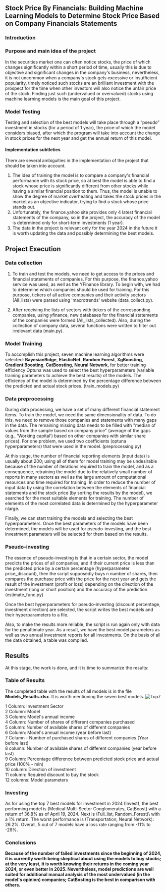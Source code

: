 ## Stock Price By Financials: Building Machine Learning Models to Determine Stock Price Based on Company Financials Statements

### Introduction

### Purpose and main idea of the project

In the securities market one can often notice stocks, the price of which changes significantly within a short period of time, usually this is due to objective and significant changes in the company's business, nevertheless, it is not uncommon when a company's stock gets excessive or insufficient popularity, timely noticed such stocks are an brilliant investment with the prospect for the time when other investors will also notice the unfair price of the stock. Finding just such (undervalued or overvalued) stocks using machine learning models is the main goal of this project.

### Model Testing
Testing and selection of the best models will take place through a “pseudo” investment in stocks (for a period of 1 year), the price of which the model considers biased, after which the program will take into account the change in stock prices for the next year and get the annual return of this model.

#### Implementation subtleties

There are several ambiguities in the implementation of the project that should be taken into account.

1. The idea of training the model is to compare a company's financial performance with its stock price, so at best the model is able to find a stock whose price is significantly different from other stocks while having a similar financial position to them. Thus, the model is unable to show the degree of market overheating and takes the stock prices in the market as an objective indicator, trying to find a stock whose price stands out.
   
2. Unfortunately, the finance.yahoo site provides only 4 latest financial statements of the company, so in the project, the accuracy of the model is determined only for short-term investments (1 year). 
   
3. The data in the project is relevant only for the year 2024 in the future it is worth updating the data and possibly determining the best models.

## Project Execution

### Data collection

1. To train and test the models, we need to get access to the prices and financial statements of companies. For this purpose, the finance.yahoo service was used, as well as the YFinance library. To begin with, we had to determine which companies should be used for training. For this purpose, tickers of all active companies and their activity sectors (All_lists) were parsed using 'macrotrends' website (data_collect.py).

2. After receiving the lists of sectors with tickers of the corresponding companies, using yfinance, new databases for the financial statements of the companies were formed (All_lists_collected). Also, during the collection of company data, several functions were written to filter out irrelevant data (main.py).

### Model Training

To accomplish this project, seven machine learning algorithms were selected: **BayesianRidge**, **ElasticNet**, **Random Forest**, **XgBoosting**, **Gradient Boosting**, **CatBoosting**, **Neural Network**, for better training efficiency Optuna was used to select the best hyperparameters (variable training parameters to achieve the best results) of the models. The efficiency of the model is determined by the percentage difference between the predicted and actual stock prices. (train_models.py)

### Data preprocessing

During data processing, we have a set of many different financial statement items. To train the model, we need the same dimensionality of data. To do this, we need to remove those companies and statements with many gaps in the data. The remaining missing data needs to be filled with "median of values from the sample based on company price" (average of the gaps (e.g., 'Working capital') based on other companies with similar share prices). For one problem, we used two coefficients (optuna hyperparameters) that were used in the model. (preprocessing.py)

At this stage, the number of financial reporting elements (input data) is usually about 200; using all of them for model training may be undesirable because of the number of iterations required to train the model, and as a consequence, retraining the model due to the relatively small number of reports in many sectors as well as the large amount of computational resources and time required for training. In order to reduce the number of input data by using the correlation between the elements of financial statements and the stock price (by sorting the results by the model), we searched for the most suitable elements for training. The number of elements of the most correlated data is determined by the hyperparameter nlarge.

Finally, we can start training the models and selecting the best hyperparameters. Once the best parameters of the models have been determined, the models will be used for pseudo-investing, and the best investment parameters will be selected for them based on the results.

### Pseudo-investing

The essence of pseudo-investing is that in a certain sector, the model predicts the prices of all companies, and if their current price is less than the predicted price by a certain percentage (hyperparameter price_discount), then the script supposedly buys n number of shares, then compares the purchase price with the price for the next year and gets the result of the investment (profit or loss) depending on the direction of the investment (long or short position) and the accuracy of the prediction. (estimate_func.py)

Once the best hyperparameters for pseudo-investing (discount percentage, investment direction) are selected, the script writes the best models and their hyperparameters to a file. 

Also, to make the results more reliable, the script is run again only with data for the penultimate year. As a result, we have the best model parameters as well as two annual investment reports for all investments. On the basis of all the data obtained, a table was compiled.

## Results
At this stage, the work is done, and it is time to summarize the results:
### Table of Results

The completed table with the results of all models is in the file **Models_Results.xlsx**.
It is worth mentioning the seven best models.
![Top7](https://github.com/Kertn/Stock_Price_by_Financials/assets/111581848/966c5ecc-c2d1-4fa1-b20d-e7273af68278)

1 Column: Investment Sector\
2 Column: Model\
3 Column: Model's annual income\
4 Column: Number of shares of different companies purchased\
5 column: Number of available shares of different companies\
6 Column: Model's annual income (year before last)\
7 Column - Number of purchased shares of different companies (Year before last)\
8 column: Number of available shares of different companies (year before last)\
9 Column: Percentage difference between predicted stock price and actual price (100% - min)\
10 column: Direction of investment\
11 column: Required discount to buy the stock\
12 columns: Model parameters

### Investing

As for using the top 7 best models for investment in 2024 (Invest), the best performing model is (Medical Multi-Sector Conglomerates, CatBoost) with a return of 36.8% as of April 19, 2024.
Next is (Full_list, Random_Forest)\ with a 1% return.
The worst performance is (Transportation, Neural Network): 26.2%\.
Overall, 5 out of 7 models have a loss rate ranging from -11% to -26%.

### Conclusions
**Because of the number of failed investments since the beginning of 2024, it is currently worth being skeptical about using the models to buy stocks; at the very least, it is worth knowing their returns in the coming year 2024, or even better in 2025. Nevertheless, model predictions are well suited for additional manual analysis of the most undervalued (in the model's opinion) companies; CatBosting is the best in comparison with others.**
